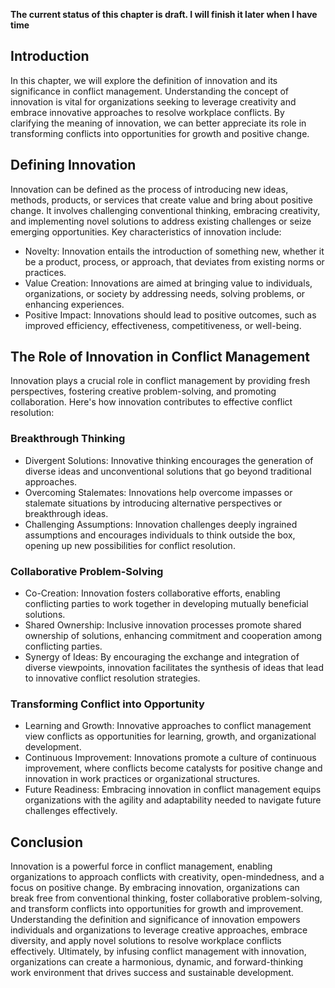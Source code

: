 **The current status of this chapter is draft. I will finish it later when I have time**

Introduction
------------

In this chapter, we will explore the definition of innovation and its significance in conflict management. Understanding the concept of innovation is vital for organizations seeking to leverage creativity and embrace innovative approaches to resolve workplace conflicts. By clarifying the meaning of innovation, we can better appreciate its role in transforming conflicts into opportunities for growth and positive change.

Defining Innovation
-------------------

Innovation can be defined as the process of introducing new ideas, methods, products, or services that create value and bring about positive change. It involves challenging conventional thinking, embracing creativity, and implementing novel solutions to address existing challenges or seize emerging opportunities. Key characteristics of innovation include:

* Novelty: Innovation entails the introduction of something new, whether it be a product, process, or approach, that deviates from existing norms or practices.
* Value Creation: Innovations are aimed at bringing value to individuals, organizations, or society by addressing needs, solving problems, or enhancing experiences.
* Positive Impact: Innovations should lead to positive outcomes, such as improved efficiency, effectiveness, competitiveness, or well-being.

The Role of Innovation in Conflict Management
---------------------------------------------

Innovation plays a crucial role in conflict management by providing fresh perspectives, fostering creative problem-solving, and promoting collaboration. Here's how innovation contributes to effective conflict resolution:

### Breakthrough Thinking

* Divergent Solutions: Innovative thinking encourages the generation of diverse ideas and unconventional solutions that go beyond traditional approaches.
* Overcoming Stalemates: Innovations help overcome impasses or stalemate situations by introducing alternative perspectives or breakthrough ideas.
* Challenging Assumptions: Innovation challenges deeply ingrained assumptions and encourages individuals to think outside the box, opening up new possibilities for conflict resolution.

### Collaborative Problem-Solving

* Co-Creation: Innovation fosters collaborative efforts, enabling conflicting parties to work together in developing mutually beneficial solutions.
* Shared Ownership: Inclusive innovation processes promote shared ownership of solutions, enhancing commitment and cooperation among conflicting parties.
* Synergy of Ideas: By encouraging the exchange and integration of diverse viewpoints, innovation facilitates the synthesis of ideas that lead to innovative conflict resolution strategies.

### Transforming Conflict into Opportunity

* Learning and Growth: Innovative approaches to conflict management view conflicts as opportunities for learning, growth, and organizational development.
* Continuous Improvement: Innovations promote a culture of continuous improvement, where conflicts become catalysts for positive change and innovation in work practices or organizational structures.
* Future Readiness: Embracing innovation in conflict management equips organizations with the agility and adaptability needed to navigate future challenges effectively.

Conclusion
----------

Innovation is a powerful force in conflict management, enabling organizations to approach conflicts with creativity, open-mindedness, and a focus on positive change. By embracing innovation, organizations can break free from conventional thinking, foster collaborative problem-solving, and transform conflicts into opportunities for growth and improvement. Understanding the definition and significance of innovation empowers individuals and organizations to leverage creative approaches, embrace diversity, and apply novel solutions to resolve workplace conflicts effectively. Ultimately, by infusing conflict management with innovation, organizations can create a harmonious, dynamic, and forward-thinking work environment that drives success and sustainable development.
